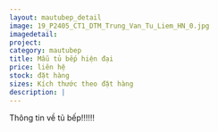 ```yaml
---
layout: mautubep_detail
image: 19_P2405_CT1_DTM_Trung_Van_Tu_Liem_HN_0.jpg
imagedetail:
project:
category: mautubep
title: Mẫu tủ bếp hiện đại
price: liên hệ
stock: đặt hàng
sizes: Kích thước theo đặt hàng
description: |
---
```

Thông tin về tủ bếp!!!!!!